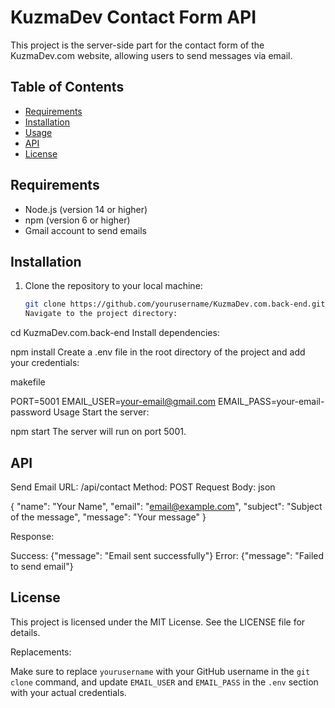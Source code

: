 # KuzmaDev Contact Form API

This project is the server-side part for the contact form of the KuzmaDev.com website, allowing users to send messages via email.

## Table of Contents

- [Requirements](#requirements)
- [Installation](#installation)
- [Usage](#usage)
- [API](#api)
- [License](#license)

## Requirements

- Node.js (version 14 or higher)
- npm (version 6 or higher)
- Gmail account to send emails

## Installation

1. Clone the repository to your local machine:

   ```bash
   git clone https://github.com/yourusername/KuzmaDev.com.back-end.git
   Navigate to the project directory:
   ```

cd KuzmaDev.com.back-end
Install dependencies:

npm install
Create a .env file in the root directory of the project and add your credentials:

makefile

PORT=5001
EMAIL_USER=your-email@gmail.com
EMAIL_PASS=your-email-password
Usage
Start the server:

npm start
The server will run on port 5001.

## API

Send Email
URL: /api/contact
Method: POST
Request Body:
json

{
"name": "Your Name",
"email": "email@example.com",
"subject": "Subject of the message",
"message": "Your message"
}

Response:

Success: {"message": "Email sent successfully"}
Error: {"message": "Failed to send email"}

## License

This project is licensed under the MIT License. See the LICENSE file for details.

Replacements:

Make sure to replace `yourusername` with your GitHub username in the `git clone` command, and update `EMAIL_USER` and `EMAIL_PASS` in the `.env` section with your actual credentials.
